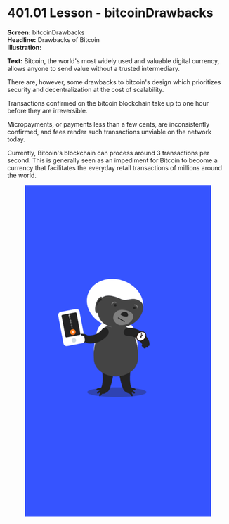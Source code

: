 # 401.01 Lesson - bitcoinDrawbacks

**Screen:** bitcoinDrawbacks\
**Headline:** Drawbacks of Bitcoin\
**Illustration:**

**Text:** Bitcoin, the world's most widely used and valuable digital currency, allows anyone to send value without a trusted intermediary.&#x20;

There are, however, some drawbacks to bitcoin's design which prioritizes security and decentralization at the cost of scalability.

Transactions confirmed on the bitcoin blockchain take up to one hour before they are irreversible.&#x20;

Micropayments, or payments less than a few cents, are inconsistently confirmed, and fees render such transactions unviable on the network today.

Currently, Bitcoin's blockchain can process around 3 transactions per second. This is generally seen as an impediment for Bitcoin to become a currency that facilitates the everyday retail transactions of millions around the world.

<figure><img src="../.gitbook/assets/401-01.png" alt=""><figcaption></figcaption></figure>
